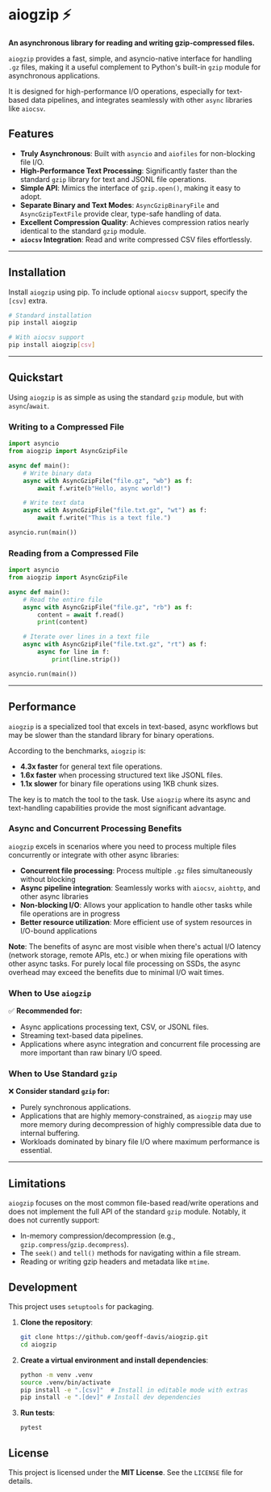 # aiogzip ⚡️

**An asynchronous library for reading and writing gzip-compressed files.**

`aiogzip` provides a fast, simple, and asyncio-native interface for handling `.gz` files, making it a useful complement to Python's built-in `gzip` module for asynchronous applications.

It is designed for high-performance I/O operations, especially for text-based data pipelines, and integrates seamlessly with other `async` libraries like `aiocsv`.

## Features

- **Truly Asynchronous**: Built with `asyncio` and `aiofiles` for non-blocking file I/O.
- **High-Performance Text Processing**: Significantly faster than the standard `gzip` library for text and JSONL file operations.
- **Simple API**: Mimics the interface of `gzip.open()`, making it easy to adopt.
- **Separate Binary and Text Modes**: `AsyncGzipBinaryFile` and `AsyncGzipTextFile` provide clear, type-safe handling of data.
- **Excellent Compression Quality**: Achieves compression ratios nearly identical to the standard `gzip` module.
- **`aiocsv` Integration**: Read and write compressed CSV files effortlessly.

---

## Installation

Install `aiogzip` using pip. To include optional `aiocsv` support, specify the `[csv]` extra.

```bash
# Standard installation
pip install aiogzip

# With aiocsv support
pip install aiogzip[csv]
```

---

## Quickstart

Using `aiogzip` is as simple as using the standard `gzip` module, but with `async`/`await`.

### Writing to a Compressed File

```python
import asyncio
from aiogzip import AsyncGzipFile

async def main():
    # Write binary data
    async with AsyncGzipFile("file.gz", "wb") as f:
        await f.write(b"Hello, async world!")

    # Write text data
    async with AsyncGzipFile("file.txt.gz", "wt") as f:
        await f.write("This is a text file.")

asyncio.run(main())
```

### Reading from a Compressed File

```python
import asyncio
from aiogzip import AsyncGzipFile

async def main():
    # Read the entire file
    async with AsyncGzipFile("file.gz", "rb") as f:
        content = await f.read()
        print(content)

    # Iterate over lines in a text file
    async with AsyncGzipFile("file.txt.gz", "rt") as f:
        async for line in f:
            print(line.strip())

asyncio.run(main())
```

---

## Performance

`aiogzip` is a specialized tool that excels in text-based, async workflows but may be slower than the standard library for binary operations.

According to the benchmarks, `aiogzip` is:

- **4.3x faster** for general text file operations.
- **1.6x faster** when processing structured text like JSONL files.
- **1.1x slower** for binary file operations using 1KB chunk sizes.

The key is to match the tool to the task. Use `aiogzip` where its async and text-handling capabilities provide the most significant advantage.

### Async and Concurrent Processing Benefits

`aiogzip` excels in scenarios where you need to process multiple files concurrently or integrate with other async libraries:

- **Concurrent file processing**: Process multiple `.gz` files simultaneously without blocking
- **Async pipeline integration**: Seamlessly works with `aiocsv`, `aiohttp`, and other async libraries
- **Non-blocking I/O**: Allows your application to handle other tasks while file operations are in progress
- **Better resource utilization**: More efficient use of system resources in I/O-bound applications

**Note**: The benefits of async are most visible when there's actual I/O latency (network storage, remote APIs, etc.) or when mixing file operations with other async tasks. For purely local file processing on SSDs, the async overhead may exceed the benefits due to minimal I/O wait times.

### When to Use `aiogzip`

✅ **Recommended for:**

- Async applications processing text, CSV, or JSONL files.
- Streaming text-based data pipelines.
- Applications where async integration and concurrent file processing are more important than raw binary I/O speed.

### When to Use Standard `gzip`

❌ **Consider standard `gzip` for:**

- Purely synchronous applications.
- Applications that are highly memory-constrained, as `aiogzip` may use more memory during decompression of highly compressible data due to internal buffering.
- Workloads dominated by binary file I/O where maximum performance is essential.

---

## Limitations

`aiogzip` focuses on the most common file-based read/write operations and does not implement the full API of the standard `gzip` module. Notably, it does not currently support:

- In-memory compression/decompression (e.g., `gzip.compress`/`gzip.decompress`).
- The `seek()` and `tell()` methods for navigating within a file stream.
- Reading or writing gzip headers and metadata like `mtime`.

## Development

This project uses `setuptools` for packaging.

1. **Clone the repository**:

   ```bash
   git clone https://github.com/geoff-davis/aiogzip.git
   cd aiogzip
   ```

2. **Create a virtual environment and install dependencies**:

   ```bash
   python -m venv .venv
   source .venv/bin/activate
   pip install -e ".[csv]"  # Install in editable mode with extras
   pip install -e ".[dev]" # Install dev dependencies
   ```

3. **Run tests**:

   ```bash
   pytest
   ```

## License

This project is licensed under the **MIT License**. See the `LICENSE` file for details.
